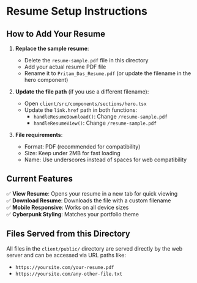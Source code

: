 # Resume Setup Instructions

## How to Add Your Resume

1. **Replace the sample resume**: 
   - Delete the `resume-sample.pdf` file in this directory
   - Add your actual resume PDF file
   - Rename it to `Pritam_Das_Resume.pdf` (or update the filename in the hero component)

2. **Update the file path** (if you use a different filename):
   - Open `client/src/components/sections/hero.tsx`
   - Update the `link.href` path in both functions:
     - `handleResumeDownload()`: Change `/resume-sample.pdf`
     - `handleResumeView()`: Change `/resume-sample.pdf`

3. **File requirements**:
   - Format: PDF (recommended for compatibility)
   - Size: Keep under 2MB for fast loading
   - Name: Use underscores instead of spaces for web compatibility

## Current Features

✅ **View Resume**: Opens your resume in a new tab for quick viewing  
✅ **Download Resume**: Downloads the file with a custom filename  
✅ **Mobile Responsive**: Works on all device sizes  
✅ **Cyberpunk Styling**: Matches your portfolio theme  

## Files Served from this Directory

All files in the `client/public/` directory are served directly by the web server and can be accessed via URL paths like:
- `https://yoursite.com/your-resume.pdf`
- `https://yoursite.com/any-other-file.txt`